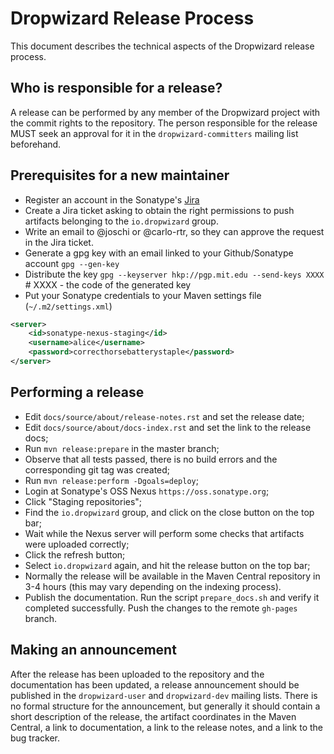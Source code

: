 # Dropwizard Release Process

This document describes the technical aspects of the Dropwizard release process.

## Who is responsible for a release?

A release can be performed by any member of the Dropwizard project with the commit rights to the repository.
The person responsible for the release MUST seek an approval for it in the `dropwizard-committers`
mailing list beforehand.

## Prerequisites for a new maintainer

* Register an account in the Sonatype's [Jira](https://issues.sonatype.org)
* Create a Jira ticket asking to obtain the right permissions to push artifacts belonging
to the `io.dropwizard` group.
* Write an email to @joschi or @carlo-rtr, so they can approve the request in the Jira ticket.
* Generate a gpg key with an email linked to your Github/Sonatype account
`gpg --gen-key`
* Distribute the key
`gpg --keyserver hkp://pgp.mit.edu --send-keys XXXX` # XXXX - the code of the generated key
* Put your Sonatype credentials to your Maven settings file (`~/.m2/settings.xml`)
```xml
<server>
    <id>sonatype-nexus-staging</id>
    <username>alice</username>
    <password>correcthorsebatterystaple</password>
</server>
```

## Performing a release

* Edit `docs/source/about/release-notes.rst` and set the release date;
* Edit `docs/source/about/docs-index.rst` and set the link to the release docs;
* Run `mvn release:prepare` in the master branch;
* Observe that all tests passed, there is no build errors and the corresponding git tag was created;
* Run `mvn release:perform -Dgoals=deploy`;
* Login at Sonatype's OSS Nexus `https://oss.sonatype.org`;
* Click "Staging repositories";
* Find the `io.dropwizard` group, and click on the close button on the top bar;
* Wait while the Nexus server will perform some checks that artifacts were uploaded correctly;
* Click the refresh button;
* Select `io.dropwizard` again, and hit the release button on the top bar;
* Normally the release will be available in the Maven Central repository in 3-4 hours (this may vary depending on the
indexing process).
* Publish the documentation. Run the script `prepare_docs.sh` and verify it completed successfully.
Push the changes to the remote `gh-pages` branch.

## Making an announcement

After the release has been uploaded to the repository and the documentation has been updated, a release announcement
should be published in the `dropwizard-user` and `dropwizard-dev` mailing lists. There is no formal structure for
the announcement, but generally it should contain a short description of the release, the artifact coordinates in the
Maven Central, a link to documentation, a link to the release notes, and a link to the bug tracker.
